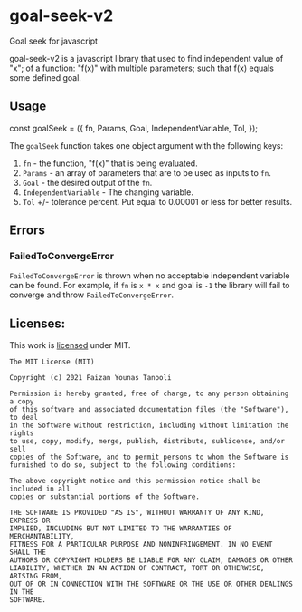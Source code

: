 # goal-seek-v2
Goal seek for javascript

goal-seek-v2 is a javascript library that used to find independent value of  "x"; of a function: "f(x)" with multiple parameters; such that f(x) equals some defined goal.


## Usage

const goalSeek = ({
  fn,
  Params,
  Goal,
  IndependentVariable,
  Tol,
});


The `goalSeek` function takes one object argument with the following keys:

1. `fn` - the function, "f(x)" that is being evaluated.
2. `Params` - an array of parameters that are to be used as inputs to `fn`.
3. `Goal` - the desired output of the `fn`.
4. `IndependentVariable` - The changing variable. 
5. `Tol` +/- tolerance percent. Put equal to 0.00001 or less for better results.



## Errors


### FailedToConvergeError

`FailedToConvergeError` is thrown when no acceptable independent variable can be found. For example, if `fn` is `x * x` and goal is `-1` the library will fail to converge and throw `FailedToConvergeError`.


## Licenses:

This work is [licensed](LICENSE) under MIT.

```
The MIT License (MIT)

Copyright (c) 2021 Faizan Younas Tanooli

Permission is hereby granted, free of charge, to any person obtaining a copy
of this software and associated documentation files (the "Software"), to deal
in the Software without restriction, including without limitation the rights
to use, copy, modify, merge, publish, distribute, sublicense, and/or sell
copies of the Software, and to permit persons to whom the Software is
furnished to do so, subject to the following conditions:

The above copyright notice and this permission notice shall be included in all
copies or substantial portions of the Software.

THE SOFTWARE IS PROVIDED "AS IS", WITHOUT WARRANTY OF ANY KIND, EXPRESS OR
IMPLIED, INCLUDING BUT NOT LIMITED TO THE WARRANTIES OF MERCHANTABILITY,
FITNESS FOR A PARTICULAR PURPOSE AND NONINFRINGEMENT. IN NO EVENT SHALL THE
AUTHORS OR COPYRIGHT HOLDERS BE LIABLE FOR ANY CLAIM, DAMAGES OR OTHER
LIABILITY, WHETHER IN AN ACTION OF CONTRACT, TORT OR OTHERWISE, ARISING FROM,
OUT OF OR IN CONNECTION WITH THE SOFTWARE OR THE USE OR OTHER DEALINGS IN THE
SOFTWARE.
```
